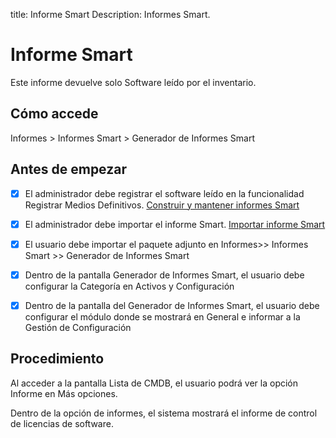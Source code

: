 title: Informe Smart
Description: Informes Smart.

# Informe Smart

Este informe devuelve solo Software leído por el inventario.

## Cómo accede

Informes > Informes Smart > Generador de Informes Smart 

## Antes de empezar

- [x] El administrador debe registrar el software leído en la funcionalidad Registrar Medios Definitivos. [Construir y mantener informes Smart](/es-es/4biz-helium/additional-features/reports/create/smart-reports/configuration/build-maintain-smart-report.html)

- [x] El administrador debe importar el informe Smart. [Importar informe Smart](es-es/4biz-helium/additional-features/reports/create/smart-reports/configuration/build-maintain-smart-report.html#importarexportar-smart-reports)

- [x] El usuario debe importar el paquete adjunto en Informes>> Informes Smart >> Generador de Informes Smart

- [x] Dentro de la pantalla Generador de Informes Smart, el usuario debe configurar la Categoría en Activos y Configuración

- [x] Dentro de la pantalla del Generador de Informes Smart, el usuario debe configurar el módulo donde se mostrará en General e informar a la Gestión de Configuración

## Procedimiento

Al acceder a la pantalla Lista de CMDB, el usuario podrá ver la opción Informe en Más opciones.

Dentro de la opción de informes, el sistema mostrará el informe de control de licencias de software.
